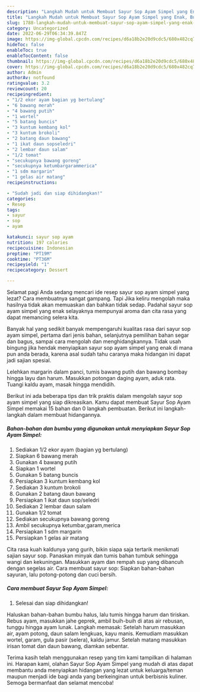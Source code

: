 ```yaml
---
description: "Langkah Mudah untuk Membuat Sayur Sop Ayam Simpel yang Enak, Buat Buka Puasa Enak Banget"
title: "Langkah Mudah untuk Membuat Sayur Sop Ayam Simpel yang Enak, Buat Buka Puasa Enak Banget"
slug: 1788-langkah-mudah-untuk-membuat-sayur-sop-ayam-simpel-yang-enak-buat-buka-puasa-enak-banget
category: Uncategorized
date: 2022-06-29T06:34:39.847Z
image: https://img-global.cpcdn.com/recipes/d6a18b2e20d9cdc5/680x482cq70/sayur-sop-ayam-simpel-foto-resep-utama.jpg
hideToc: false
enableToc: true
enableTocContent: false
thumbnail: https://img-global.cpcdn.com/recipes/d6a18b2e20d9cdc5/680x482cq70/sayur-sop-ayam-simpel-foto-resep-utama.jpg
cover: https://img-global.cpcdn.com/recipes/d6a18b2e20d9cdc5/680x482cq70/sayur-sop-ayam-simpel-foto-resep-utama.jpg
author: Admin
authorAv: notfound
ratingvalue: 3.2
reviewcount: 20
recipeingredient:
- "1/2 ekor ayam bagian yg bertulang"
- "6 bawang merah"
- "4 bawang putih"
- "1 wortel"
- "5 batang buncis"
- "3 kuntum kembang kol"
- "3 kuntum brokoli"
- "2 batang daun bawang"
- "1 ikat daun sopseledri"
- "2 lembar daun salam"
- "1/2 tomat"
- "secukupnya bawang goreng"
- "secukupnya ketumbargarammerica"
- "1 sdm margarin"
- "1 gelas air matang"
recipeinstructions:

- "Sudah jadi dan siap dihidangkan!"
categories:
- Resep
tags:
- sayur
- sop
- ayam

katakunci: sayur sop ayam 
nutrition: 197 calories
recipecuisine: Indonesian
preptime: "PT19M"
cooktime: "PT36M"
recipeyield: "1"
recipecategory: Dessert

---
```



Selamat pagi Anda sedang mencari ide resep sayur sop ayam simpel yang lezat? Cara membuatnya sangat gampang. Tapi Jika keliru mengolah maka hasilnya tidak akan memuaskan dan bahkan tidak sedap. Padahal sayur sop ayam simpel yang enak selayaknya mempunyai aroma dan cita rasa yang dapat memancing selera kita.


Banyak hal yang sedikit banyak mempengaruhi kualitas rasa dari sayur sop ayam simpel, pertama dari jenis bahan, selanjutnya pemilihan bahan segar dan bagus, sampai cara mengolah dan menghidangkannya. Tidak usah bingung jika hendak menyiapkan sayur sop ayam simpel yang enak di mana pun anda berada, karena asal sudah tahu caranya maka hidangan ini dapat jadi sajian spesial.

Lelehkan margarin dalam panci, tumis bawang putih dan bawang bombay hingga layu dan harum. Masukkan potongan daging ayam, aduk rata. Tuangi kaldu ayam, masak hingga mendidih.


Berikut ini ada beberapa tips dan trik praktis dalam mengolah sayur sop ayam simpel yang siap dikreasikan. Kamu dapat membuat Sayur Sop Ayam Simpel memakai 15 bahan dan 0 langkah pembuatan. Berikut ini langkah-langkah dalam membuat hidangannya.

<!--inarticleads1-->

##### Bahan-bahan dan bumbu yang digunakan untuk menyiapkan Sayur Sop Ayam Simpel:

1. Sediakan 1/2 ekor ayam (bagian yg bertulang)
1. Siapkan 6 bawang merah
1. Gunakan 4 bawang putih
1. Siapkan 1 wortel
1. Gunakan 5 batang buncis
1. Persiapkan 3 kuntum kembang kol
1. Sediakan 3 kuntum brokoli
1. Gunakan 2 batang daun bawang
1. Persiapkan 1 ikat daun sop/seledri
1. Sediakan 2 lembar daun salam
1. Gunakan 1/2 tomat
1. Sediakan secukupnya bawang goreng
1. Ambil secukupnya ketumbar,garam,merica
1. Persiapkan 1 sdm margarin
1. Persiapkan 1 gelas air matang


Cita rasa kuah kaldunya yang gurih, bikin siapa saja tertarik menikmati sajian sayur sop. Panaskan minyak dan tumis bahan tumbuk sehingga wangi dan kekuningan. Masukkan ayam dan rempah sup yang dibancuh dengan segelas air. Cara membuat sayur sop: Siapkan bahan-bahan sayuran, lalu potong-potong dan cuci bersih. 

<!--inarticleads2-->

##### Cara membuat Sayur Sop Ayam Simpel:


1. Selesai dan siap dihidangkan!

Haluskan bahan-bahan bumbu halus, lalu tumis hingga harum dan tiriskan. Rebus ayam, masukkan jahe geprek, ambil buih-buih di atas air rebusan, tunggu hingga ayam lunak. Langkah memasak: Setelah harum masukkan air, ayam potong, daun salam lengkuas, kayu manis. Kemudiam masukkan wortel, garam, gula pasir (selera), kaldu jamur. Setelah matang masukkan irisan tomat dan daun bawang, diamkan sebentar. 

Terima kasih telah menggunakan resep yang tim kami tampilkan di halaman ini. Harapan kami, olahan Sayur Sop Ayam Simpel yang mudah di atas dapat membantu anda menyiapkan hidangan yang lezat untuk keluarga/teman maupun menjadi ide bagi anda yang berkeinginan untuk berbisnis kuliner. Semoga bermanfaat dan selamat mencoba!
